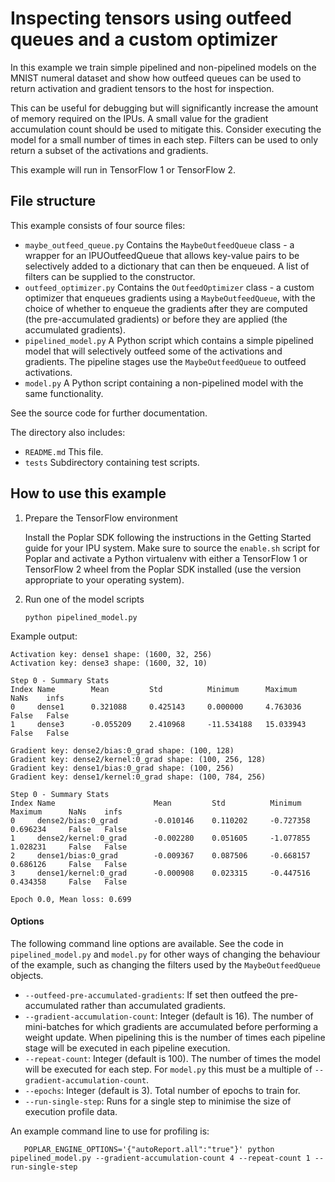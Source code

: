# Inspecting tensors using outfeed queues and a custom optimizer

In this example we train simple pipelined and non-pipelined models on the MNIST numeral dataset
and show how outfeed queues can be used to return activation and gradient
tensors to the host for inspection.

This can be useful for debugging but will significantly increase the amount
of memory required on the IPUs. A small value for the gradient accumulation count
should be used to mitigate this.
Consider executing the model for a small number of times in each step.
Filters can be used to only return a subset of the activations and gradients.

This example will run in TensorFlow 1 or TensorFlow 2.

## File structure

This example consists of four source files:

* `maybe_outfeed_queue.py` Contains the `MaybeOutfeedQueue` class - a wrapper for an
  IPUOutfeedQueue that allows key-value pairs to be selectively added to a dictionary
  that can then be enqueued. A list of filters can be supplied to the constructor.
* `outfeed_optimizer.py` Contains the `OutfeedOptimizer` class - a custom optimizer
  that enqueues gradients using a `MaybeOutfeedQueue`,
  with the choice of whether to enqueue the gradients after they are computed
  (the pre-accumulated gradients) or before they are applied (the accumulated gradients).
* `pipelined_model.py` A Python script which contains a simple pipelined model
  that will selectively outfeed some of the activations and gradients.
  The pipeline stages use the `MaybeOutfeedQueue` to outfeed activations.
* `model.py` A Python script containing a non-pipelined model with the same
  functionality.

See the source code for further documentation.

The directory also includes:

* `README.md` This file.
* `tests` Subdirectory containing test scripts.


## How to use this example

1) Prepare the TensorFlow environment

   Install the Poplar SDK following the instructions in the Getting Started guide for your IPU system.
   Make sure to source the `enable.sh` script for Poplar and activate a Python virtualenv with either
   a TensorFlow 1 or TensorFlow 2 wheel from the Poplar SDK installed
   (use the version appropriate to your operating system).

2) Run one of the model scripts

    `python pipelined_model.py`

Example output:

```
Activation key: dense1 shape: (1600, 32, 256)
Activation key: dense3 shape: (1600, 32, 10)

Step 0 - Summary Stats
Index Name        Mean         Std          Minimum      Maximum      NaNs    infs
0     dense1      0.321088     0.425143     0.000000     4.763036     False   False
1     dense3      -0.055209    2.410968     -11.534188   15.033943    False   False

Gradient key: dense2/bias:0_grad shape: (100, 128)
Gradient key: dense2/kernel:0_grad shape: (100, 256, 128)
Gradient key: dense1/bias:0_grad shape: (100, 256)
Gradient key: dense1/kernel:0_grad shape: (100, 784, 256)

Step 0 - Summary Stats
Index Name                      Mean         Std          Minimum      Maximum      NaNs    infs
0     dense2/bias:0_grad        -0.010146    0.110202     -0.727358    0.696234     False   False
1     dense2/kernel:0_grad      -0.002280    0.051605     -1.077855    1.028231     False   False
2     dense1/bias:0_grad        -0.009367    0.087506     -0.668157    0.686126     False   False
3     dense1/kernel:0_grad      -0.000908    0.023315     -0.447516    0.434358     False   False

Epoch 0.0, Mean loss: 0.699
```

#### Options

The following command line options are available. See the code in `pipelined_model.py`
and `model.py` for other ways of changing the behaviour of the example, such as changing the
filters used by the `MaybeOutfeedQueue` objects.

* `--outfeed-pre-accumulated-gradients`: If set then outfeed the pre-accumulated
   rather than accumulated gradients.
* `--gradient-accumulation-count`: Integer (default is 16).
   The number of mini-batches for which gradients are accumulated before performing
   a weight update. When pipelining this is the number of times each pipeline stage
   will be executed in each pipeline execution.
* `--repeat-count`: Integer (default is 100). The number of times the model will be
   executed for each step. For `model.py` this must be a multiple of
   `--gradient-accumulation-count`.
* `--epochs`: Integer (default is 3). Total number of epochs to train for.
* `--run-single-step`: Runs for a single step to minimise the size of execution profile data.

An example command line to use for profiling is:

```
   POPLAR_ENGINE_OPTIONS='{"autoReport.all":"true"}' python pipelined_model.py --gradient-accumulation-count 4 --repeat-count 1 --run-single-step
```
